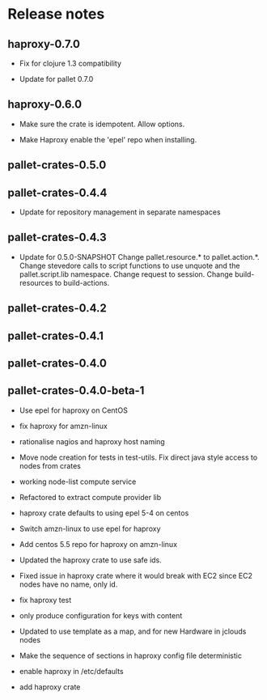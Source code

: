 # Release notes

## haproxy-0.7.0

- Fix for clojure 1.3 compatibility

- Update for pallet 0.7.0

## haproxy-0.6.0

- Make sure the crate is idempotent. Allow options.

- Make Haproxy enable the 'epel' repo when installing.

## pallet-crates-0.5.0

## pallet-crates-0.4.4

- Update for repository management in separate namespaces

## pallet-crates-0.4.3

- Update for 0.5.0-SNAPSHOT
  Change pallet.resource.* to pallet.action.*. Change stevedore calls to
  script functions to use unquote and the pallet.script.lib namespace.
  Change request to session.  Change build-resources to build-actions.


## pallet-crates-0.4.2


## pallet-crates-0.4.1


## pallet-crates-0.4.0


## pallet-crates-0.4.0-beta-1

- Use epel for haproxy on CentOS

- fix haproxy for amzn-linux

- rationalise nagios and haproxy host naming

- Move node creation for tests in test-utils. Fix direct java style access to
  nodes from crates

- working node-list compute service

- Refactored to extract compute provider lib

- haproxy crate defaults to using epel 5-4 on centos

- Switch amzn-linux to use epel for haproxy

- Add centos 5.5 repo for haproxy on amzn-linux

- Updated the haproxy crate to use safe ids.

- Fixed issue in haproxy crate where it would break with EC2 since EC2 nodes
  have no name, only id.

- fix haproxy test

- only produce configuration for keys with content

- Updated to use template as a map, and for new Hardware in jclouds nodes

- Make the sequence of sections in haproxy config file deterministic

- enable haproxy in /etc/defaults

- add haproxy crate

